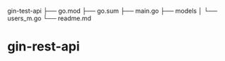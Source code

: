 gin-test-api
├── go.mod
├── go.sum
├── main.go
├── models
│   └── users_m.go
└── readme.md
# gin-rest-api
